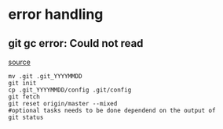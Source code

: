 # error handling

## git gc error: Could not read

[source](https://stackoverflow.com/a/46604551)

```
mv .git .git_YYYYMMDD
git init
cp .git_YYYYMMDD/config .git/config
git fetch
git reset origin/master --mixed
#optional tasks needs to be done dependend on the output of
git status
```
